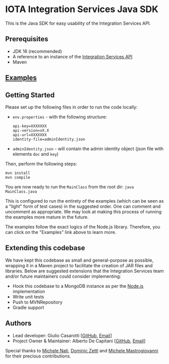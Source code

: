 # IOTA Integration Services Java SDK
This is the Java SDK for easy usability of the Integration Services API.

## Prerequisites 

* JDK 16 (recommended)
* A reference to an instance of the [Integration Services API](https://github.com/iotaledger/integration-services)
* Maven

## [Examples](https://github.com/albydeca/InteractionIOTA/tree/main/src/main/java/examples)

## Getting Started
Please set up the following files in order to run the code locally:

- `env.properties` - with the following structure:
  ```
  api-key=XXXXXXX
  api-version=vX.X
  api-url=XXXXXXX
  identity-file=adminIdentity.json
- `adminIdentity.json` - will contain the admin identity object (json file with elements `doc` and `key`)

Then, perform the following steps:
```angular2html
mvn install
mvn compile
```
You are now ready to run the `MainClass` from the root dir:
`java MainClass.java`

This is configured to run the entirety of the examples (which can be seen as a "light" form of test cases) in the
suggested order. One can comment and uncomment as appropriate. We may look at making this process of running the examples
more mature in the future.

The examples follow the exact logics of the Node.js library. Therefore, you can click on the "Examples" link above to
learn more.
  
## Extending this codebase
We have kept this codebase as small and general-purpose as possible, wrapping it in a Maven project to facilitate the
creation of JAR files and libraries. Below are suggested extensions that the Integration Services team and/or future maintainers
could consider implementing:
- Hook this codebase to a MongoDB instance as per the [Node.js](https://github.com/iotaledger/integration-services/tree/master/clients/node) implementation
- Write unit tests
- Push to MVNRepository
- Gradle support

## Authors
- Lead developer: Giulio Casarotti [[GitHub](https://github.com/tulio98), [Email](mailto:876589@stud.unive.it)]
- Project Owner & Maintainer: Alberto De Capitani [[GitHub](https://github.com/albydeca), [Email](mailto:alberto.de-capitani@gradba.se)]

Special thanks to [Michele Nati](https://www.linkedin.com/in/michelenati),  [Dominic Zettl](https://www.linkedin.com/in/dominic-zettl-35720310a)
and [Michele Mastrogiovanni](https://www.linkedin.com/in/michele-mastrogiovanni/) for their precious contributions.